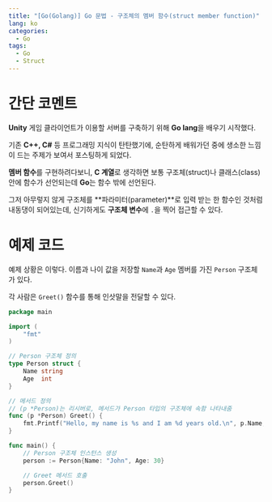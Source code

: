 ```yaml
---
title: "[Go(Golang)] Go 문법 - 구조체의 멤버 함수(struct member function)"
lang: ko
categories:
  - Go
tags:
  - Go
  - Struct
---
```


# 간단 코멘트
**Unity** 게임 클라이언트가 이용할 서버를 구축하기 위해 **Go lang**을 배우기 시작했다.

기존 **C++, C#** 등 프로그래밍 지식이 탄탄했기에, 순탄하게 배워가던 중에 생소한 느낌이 드는 주제가 보여서 포스팅하게 되었다.

**멤버 함수**를 구현하려다보니, **C 계열**로 생각하면 보통 구조체(struct)나 클래스(class) 안에 함수가 선언되는데 **Go**는 함수 밖에 선언된다.

그저 아무렇지 않게 구조체를 **파라미터(parameter)**로 입력 받는 한 함수인 것처럼 내동댕이 되어있는데, 신기하게도 **구조체 변수**에 `.`을 찍어 접근할 수 있다.


# 예제 코드
예제 상황은 이렇다. 이름과 나이 값을 저장할 `Name`과 `Age` 멤버를 가진 `Person` 구조체가 있다.

각 사람은 `Greet()` 함수를 통해 인삿말을 전달할 수 있다.

```Go
package main

import (
    "fmt"
)

// Person 구조체 정의
type Person struct {
    Name string
    Age  int
}

// 메서드 정의
// (p *Person)는 리시버로, 메서드가 Person 타입의 구조체에 속함 나타내줌
func (p *Person) Greet() {
    fmt.Printf("Hello, my name is %s and I am %d years old.\n", p.Name, p.Age)
}

func main() {
    // Person 구조체 인스턴스 생성
    person := Person{Name: "John", Age: 30}

    // Greet 메서드 호출
    person.Greet()
}
```
